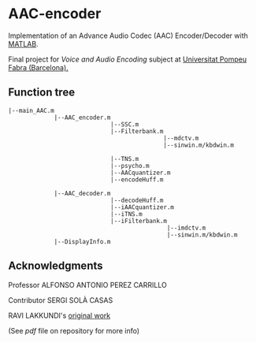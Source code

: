 # AAC-encoder

Implementation of an Advance Audio Codec (AAC) Encoder/Decoder with [MATLAB](https://en.wikipedia.org/wiki/MATLAB). 

Final project for *Voice and Audio Encoding* subject at [Universitat Pompeu Fabra (Barcelona).](https://www.upf.edu)

## Function tree

```
|--main_AAC.m
             |--AAC_encoder.m
                             |--SSC.m
                             |--Filterbank.m
                                            |--mdctv.m
                                            |--sinwin.m/kbdwin.m

                             |--TNS.m 
                             |--psycho.m
                             |--AACquantizer.m
                             |--encodeHuff.m

             |--AAC_decoder.m
                             |--decodeHuff.m
                             |--iAACquantizer.m
                             |--iTNS.m
                             |--iFilterbank.m
                                             |--imdctv.m
                                             |--sinwin.m/kbdwin.m
             |--DisplayInfo.m
```

## Acknowledgments

Professor   ALFONSO ANTONIO PEREZ CARRILLO

Contributor SERGI SOLÀ CASAS

RAVI LAKKUNDI's [original work](https://es.mathworks.com/matlabcentral/fileexchange/26137-aac-encoder)

(See *pdf* file on repository for more info)


